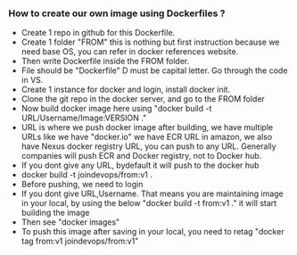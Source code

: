 ### How to create our own image using Dockerfiles ?
- Create 1 repo in github for this Dockerfile.
- Create 1 folder "FROM" this is nothing but first instruction because we need base OS, you can refer in
  docker references website.
- Then write Dockerfile inside the FROM folder.
- File should be "Dockerfile" D must be capital letter. Go through the code in VS.
- Create 1 instance for docker and login, install docker init.
- Clone the git repo in the docker server, and go to the FROM folder
- Now build docker image here using "docker build -t URL/Username/Image:VERSION ."
- URL is where we push docker image after building, we have multiple URLs like we have "docker.io" we have ECR
  URL in amazon, we also have Nexus docker registry URL, you can push to any URL. Generally companies will
  push ECR and Docker registry, not to Docker hub.
- If you dont give any URL, bydefault it will push to the docker hub
- docker build -t joindevops/from:v1 .
- Before pushing, we need to login
- If you dont give URL,Username. That means you are maintaining image in your local, by using the below
  "docker build -t from:v1 ." it will start building the image
- Then see "docker images"
- To push this image after saving in your local, you need to retag "docker tag from:v1 joindevops/from:v1"
